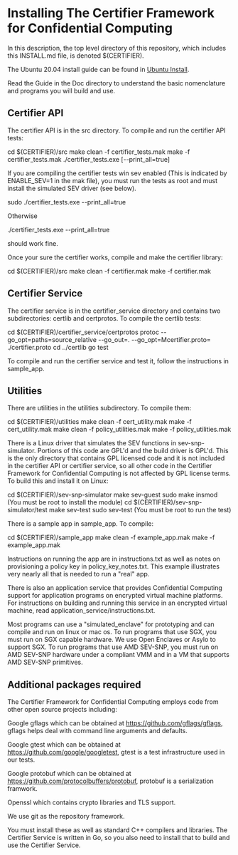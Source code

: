 Installing The Certifier Framework for Confidential Computing 
=============================================================

In this description, the top level directory of this repository,
which includes this INSTALL.md file, is denoted $(CERTIFIER).

The Ubuntu 20.04 install guide can be found in
[Ubuntu Install](./Doc/install-certifier-Ubuntu-20.04.md).

Read the Guide in the Doc directory to understand the basic nomenclature
and programs you will build and use.


Certifier API
-------------

The certifier API is in the src directory.  To compile and run the
certifier API tests:

  cd $(CERTIFIER)/src
  make clean -f certifier_tests.mak
  make -f certifier_tests.mak
  ./certifier_tests.exe [--print_all=true]

If you are compiling the certifier tests win sev enabled (This is
indicated by ENABLE_SEV=1 in the mak file), you must run the
tests as root and must install the simulated SEV driver (see
below).

  sudo ./certifier_tests.exe --print_all=true

Otherwise

  ./certifier_tests.exe --print_all=true

should work fine.

Once your sure the certifier works, compile and make the
certifier library:

  cd $(CERTIFIER)/src
  make clean -f certifier.mak
  make -f certifier.mak


Certifier Service
-----------------

The certifier service is in the certifier_service directory and contains
two subdirectories: certlib and certprotos.  To compile the certlib tests:

  cd $(CERTIFIER)/certifier_service/certprotos
  protoc --go_opt=paths=source_relative --go_out=. --go_opt=Mcertifier.proto= ./certifier.proto
  cd ../certlib
  go test

To compile and run the certifier service and test it,
follow the instructions in sample_app.


Utilities
---------

There are utilities in the utilities subdirectory.  To compile them:

  cd $(CERTIFIER)/utilities
  make clean -f cert_utility.mak
  make -f cert_utility.mak
  make clean -f policy_utilities.mak
  make -f policy_utilities.mak

There is a Linux driver that simulates the SEV functions in sev-snp-simulator.
Portions of this code are GPL'd and the build driver is GPL'd.  This is the
only directory that contains GPL licensed code and it is not included in the
certifier API or certifier service, so all other code in the Certifier Framework
for Confidential Computing is not affected by GPL license terms.  To build this
and install it on Linux:

  cd $(CERTIFIER)/sev-snp-simulator
  make sev-guest
  sudo make insmod (You must be root to install the module)
  cd $(CERTIFIER)/sev-snp-simulator/test
  make sev-test
  sudo sev-test (You must be root to run the test)

There is a sample app in sample_app. To compile:

  cd $(CERTIFIER)/sample_app
  make clean -f example_app.mak
  make -f example_app.mak

Instructions on running the app are in instructions.txt as well as
notes on provisioning a policy key in policy_key_notes.txt.
This example illustrates very nearly all that is needed
to run a "real" app.

There is also an application service that provides Confidential Computing
support for application programs on encrypted virtual machine platforms.
For instructions on building and running this service in an encrypted
virtual machine, read application_service/instructions.txt.

Most programs can use a "simulated_enclave" for prototyping and can compile
and run on linux or mac os.  To run programs that use SGX, you must run on
SGX capable hardware.  We use Open Enclaves or Asylo to support SGX.
To run programs that use AMD SEV-SNP, you must run on AMD SEV-SNP hardware
under a compliant VMM and in a VM that supports AMD SEV-SNP primitives.


Additional packages required
----------------------------

The Certifier Framework for Confidential Computing employs code from other open
source projects including:

Google gflags which can be obtained at https://github.com/gflags/gflags,
  gflags helps deal with command line arguments and defaults.

Google gtest which can be obtained at https://github.com/google/googletest,
  gtest is a test infrastructure used in our tests.

Google protobuf which can be obtained at https://github.com/protocolbuffers/protobuf,
  protobuf is a serialization framwork.

Openssl which contains crypto libraries and TLS support.

We use git as the repository framework.

You must install these as well as standard C++ compilers and libraries.  The
Certifier Service is written in Go, so you also need to install that to build and use
the Certifier Service.


